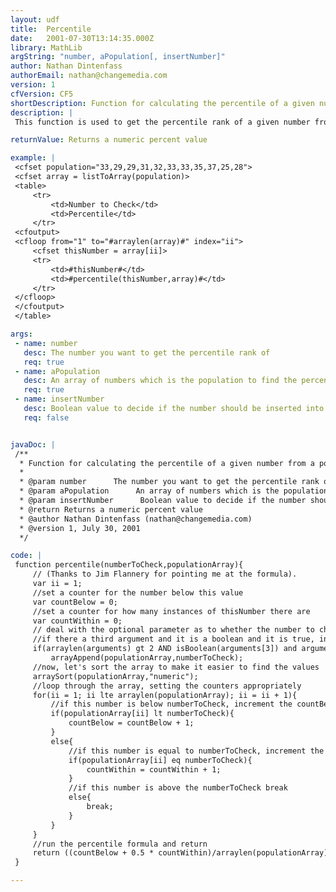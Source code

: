 ```yaml
---
layout: udf
title:  Percentile
date:   2001-07-30T13:14:35.000Z
library: MathLib
argString: "number, aPopulation[, insertNumber]"
author: Nathan Dintenfass
authorEmail: nathan@changemedia.com
version: 1
cfVersion: CF5
shortDescription: Function for calculating the percentile of a given number from a population of numbers.
description: |
 This function is used to get the percentile rank of a given number from a population of numbers. The percentile refers to the percent of numbers in the set that are below the number you pass in.

returnValue: Returns a numeric percent value

example: |
 <cfset population="33,29,29,31,32,33,33,35,37,25,28">
 <cfset array = listToArray(population)>
 <table>
     <tr>
         <td>Number to Check</td>
         <td>Percentile</td>
     </tr>
 <cfoutput>
 <cfloop from="1" to="#arraylen(array)#" index="ii">
     <cfset thisNumber = array[ii]>
     <tr>
         <td>#thisNumber#</td>
         <td>#percentile(thisNumber,array)#</td>
     </tr>
 </cfloop>
 </cfoutput>
 </table>

args:
 - name: number
   desc: The number you want to get the percentile rank of
   req: true
 - name: aPopulation
   desc: An array of numbers which is the population to find the percentile in
   req: true
 - name: insertNumber
   desc: Boolean value to decide if the number should be inserted into the population before calculation.  By default this is false.
   req: false


javaDoc: |
 /**
  * Function for calculating the percentile of a given number from a population of numbers.
  * 
  * @param number      The number you want to get the percentile rank of 
  * @param aPopulation      An array of numbers which is the population to find the percentile in 
  * @param insertNumber      Boolean value to decide if the number should be inserted into the population before calculation.  By default this is false. 
  * @return Returns a numeric percent value 
  * @author Nathan Dintenfass (nathan@changemedia.com) 
  * @version 1, July 30, 2001 
  */

code: |
 function percentile(numberToCheck,populationArray){
     // (Thanks to Jim Flannery for pointing me at the formula).
     var ii = 1;
     //set a counter for the number below this value
     var countBelow = 0;
     //set a counter for how many instances of thisNumber there are
     var countWithin = 0;
     // deal with the optional parameter as to whether the number to check is to be added to the population.
     //if there a third argument and it is a boolean and it is true, insert the number to check 
     if(arraylen(arguments) gt 2 AND isBoolean(arguments[3]) and arguments[3])
         arrayAppend(populationArray,numberToCheck);
     //now, let's sort the array to make it easier to find the values
     arraySort(populationArray,"numeric");
     //loop through the array, setting the counters appropriately
     for(ii = 1; ii lte arraylen(populationArray); ii = ii + 1){
         //if this number is below numberToCheck, increment the countBelow
         if(populationArray[ii] lt numberToCheck){
             countBelow = countBelow + 1;
         }
         else{
             //if this number is equal to numberToCheck, increment the counterWithin
             if(populationArray[ii] eq numberToCheck){
                 countWithin = countWithin + 1;
             }
             //if this number is above the numberToCheck break
             else{
                 break;
             }
         }
     }
     //run the percentile formula and return
     return ((countBelow + 0.5 * countWithin)/arraylen(populationArray))*100;
 }

---
```


